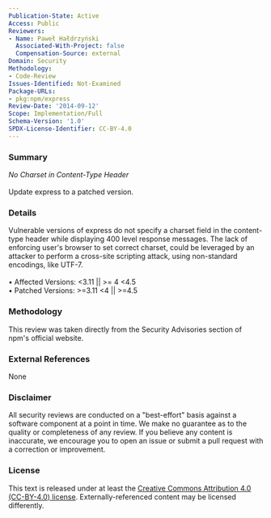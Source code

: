 ```yaml
---
Publication-State: Active
Access: Public
Reviewers:
- Name: Paweł Hałdrzyński
  Associated-With-Project: false
  Compensation-Source: external
Domain: Security
Methodology:
- Code-Review
Issues-Identified: Not-Examined
Package-URLs:
- pkg:npm/express
Review-Date: '2014-09-12'
Scope: Implementation/Full
Schema-Version: '1.0'
SPDX-License-Identifier: CC-BY-4.0
---
```

### Summary
*No Charset in Content-Type Header*<br><br>Update express to a patched version.
### Details
Vulnerable versions of express do not specify a charset field in the content-type header while displaying 400 level response messages. The lack of enforcing user's browser to set correct charset, could be leveraged by an attacker to perform a cross-site scripting attack, using non-standard encodings, like UTF-7.
<br><br>• Affected Versions: <3.11 || >= 4 <4.5
<br>• Patched Versions: >=3.11 <4 || >=4.5
### Methodology
This review was taken directly from the Security Advisories section of npm's official website.
### External References
None
### Disclaimer
All security reviews are conducted on a "best-effort" basis against a software component at a point in time. We make no guarantee as to the quality or completeness of any review. If you believe any content is inaccurate, we encourage you to open an issue or submit a pull request with a correction or improvement.
### License
This text is released under at least the [Creative Commons Attribution 4.0 (CC-BY-4.0) license](https://creativecommons.org/licenses/by/4.0/legalcode.txt). Externally-referenced content may be licensed differently.
